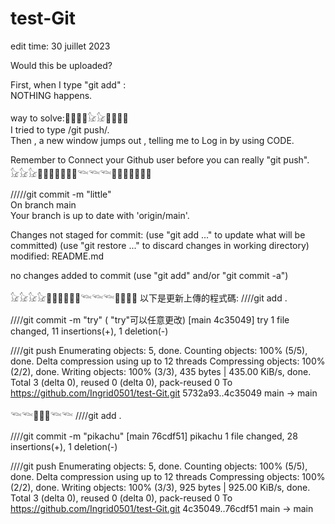 # test-Git

edit time: 30 juillet 2023

Would this be uploaded?

First, when I type "git add" :  
NOTHING happens.  


way to solve:🐳🐳🐳🐳𓃠𓃠🐳🐳🐳🐳  
I tried to type /git push/.  
Then , a new window jumps out , telling me to Log in by using CODE.  


Remember to Connect your Github user before you can really "git push".    
𓃠𓃠𓃠🐳🐳🌌🌌🐳🐳🐳𓆝𓆝𓆝🐳🐳🐳🌌🌌🐳🐳


/////git commit -m "little"  
On branch main  
Your branch is up to date with 'origin/main'.  

Changes not staged for commit:
  (use "git add <file>..." to update what will be committed)
  (use "git restore <file>..." to discard changes in working directory)
        modified:   README.md

no changes added to commit (use "git add" and/or "git commit -a")

𓃠𓃠𓃠𓃠🐳🐳🐳🌌🐳🐳𓆝𓆝𓆝🐳🐳🐳🐳
以下是更新上傳的程式碼: 
////git add .

////git commit -m "try" ( "try"可以任意更改)
[main 4c35049] try
 1 file changed, 11 insertions(+), 1 deletion(-)

////git push
Enumerating objects: 5, done.
Counting objects: 100% (5/5), done.
Delta compression using up to 12 threads
Compressing objects: 100% (2/2), done.
Writing objects: 100% (3/3), 435 bytes | 435.00 KiB/s, done.
Total 3 (delta 0), reused 0 (delta 0), pack-reused 0
To https://github.com/Ingrid0501/test-Git.git
   5732a93..4c35049  main -> main

𓆝𓆝🐳🐳🌌𓆝𓆝
////git add .

////git commit -m "pikachu"
[main 76cdf51] pikachu
 1 file changed, 28 insertions(+), 1 deletion(-)

////git push
Enumerating objects: 5, done.
Counting objects: 100% (5/5), done.
Delta compression using up to 12 threads
Compressing objects: 100% (2/2), done.
Writing objects: 100% (3/3), 925 bytes | 925.00 KiB/s, done.
Total 3 (delta 0), reused 0 (delta 0), pack-reused 0
To https://github.com/Ingrid0501/test-Git.git
   4c35049..76cdf51  main -> main